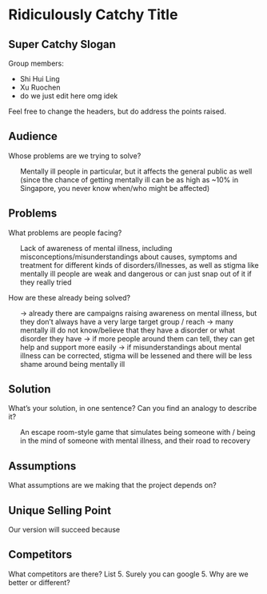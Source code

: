 # Ridiculously Catchy Title
## Super Catchy Slogan

Group members: 
* Shi Hui Ling
* Xu Ruochen
* do we just edit here omg idek

Feel free to change the headers, but do address the points raised. 

## Audience
Whose problems are we trying to solve?<br>
<ul>Mentally ill people in particular, but it affects the general public as well (since the chance of getting mentally ill can be as high as ~10% in Singapore, you never know when/who might be affected)</ul>

## Problems
What problems are people facing?
<ul>Lack of awareness of mental illness, including misconceptions/misunderstandings about causes, symptoms and treatment for different kinds of disorders/illnesses, as well as stigma like mentally ill people are weak and dangerous or can just snap out of it if they really tried </ul>
How are these already being solved?
<ul>→ already there are campaigns raising awareness on mental illness, but they don’t always have a very large target group / reach
→ many mentally ill do not know/believe that they have a disorder or what disorder they have
→ if more people around them can tell, they can get help and support more easily
→ if misunderstandings about mental illness can be corrected, stigma will be lessened and there will be less shame around being mentally ill</ul>

## Solution
What’s your solution, in one sentence? 
Can you find an analogy to describe it? 
<ul>An escape room-style game that simulates being someone with / being in the mind of someone with mental illness, and their road to recovery</ul>

## Assumptions
What assumptions are we making that the project depends on?

## Unique Selling Point
Our version will succeed because

## Competitors
What competitors are there? List 5. Surely you can google 5.
Why are we better or different?
